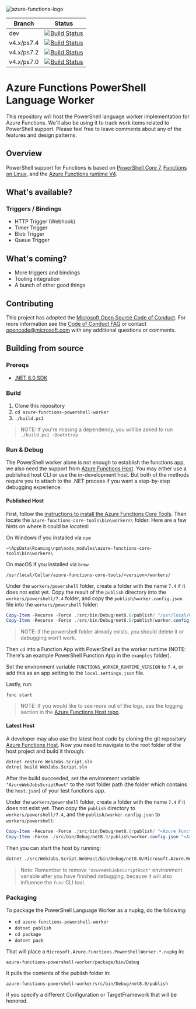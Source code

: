 ![azure-functions-logo][]

|Branch|Status|
|---|---|
|dev|[![Build Status](https://dev.azure.com/azfunc/Azure%20Functions/_apis/build/status/Azure.azure-functions-powershell-worker?branchName=dev)](https://dev.azure.com/azfunc/Azure%20Functions/_build/latest?definitionId=21&branchName=dev)|
|v4.x/ps7.4|[![Build Status](https://dev.azure.com/azfunc/Azure%20Functions/_apis/build/status/Azure.azure-functions-powershell-worker?branchName=v4.x%2Fps7.4)](https://dev.azure.com/azfunc/Azure%20Functions/_build/latest?definitionId=21&branchName=v4.x%2Fps7.4)|
|v4.x/ps7.2|[![Build Status](https://dev.azure.com/azfunc/Azure%20Functions/_apis/build/status/Azure.azure-functions-powershell-worker?branchName=v4.x%2Fps7.2)](https://dev.azure.com/azfunc/Azure%20Functions/_build/latest?definitionId=21&branchName=v4.x%2Fps7.2)|
|v4.x/ps7.0|[![Build Status](https://dev.azure.com/azfunc/Azure%20Functions/_apis/build/status/Azure.azure-functions-powershell-worker?branchName=v4.x%2Fps7.0)](https://dev.azure.com/azfunc/Azure%20Functions/_build/latest?definitionId=21&branchName=v4.x%2Fps7.0)|

[azure-functions-logo]: https://raw.githubusercontent.com/Azure/azure-functions-cli/master/src/Azure.Functions.Cli/npm/assets/azure-functions-logo-color-raster.png

# Azure Functions PowerShell Language Worker

This repository will host the PowerShell language worker implementation for Azure Functions.
We'll also be using it to track work items related to PowerShell support.
Please feel free to leave comments about any of the features and design patterns.

## Overview

PowerShell support for Functions is based on [PowerShell Core 7](https://github.com/powershell/powershell),
[Functions on Linux](https://blogs.msdn.microsoft.com/appserviceteam/2017/11/15/functions-on-linux-preview/),
and the [Azure Functions runtime V4](https://docs.microsoft.com/en-us/azure/azure-functions/functions-versions).

## What's available?

### Triggers / Bindings

* HTTP Trigger (Webhook)
* Timer Trigger
* Blob Trigger
* Queue Trigger

## What's coming?

* More triggers and bindings
* Tooling integration
* A bunch of other good things

## Contributing

This project has adopted the [Microsoft Open Source Code of Conduct](https://opensource.microsoft.com/codeofconduct/).
For more information see the [Code of Conduct FAQ](https://opensource.microsoft.com/codeofconduct/faq/)
or contact [opencode@microsoft.com](mailto:opencode@microsoft.com)
with any additional questions or comments.

## Building from source

### Prereqs

* [.NET 8.0 SDK](https://www.microsoft.com/net/download/visual-studio-sdks)

### Build

1. Clone this repository
2. `cd azure-functions-powershell-worker`
3. `./build.ps1`

> NOTE: If you're missing a dependency,
you will be asked to run `./build.ps1 -Bootstrap`

### Run & Debug

The PowerShell worker alone is not enough to establish the functions app, we also need the support from
[Azure Functions Host](https://github.com/Azure/azure-functions-host).
You may either use a published host CLI or use the in-development host.
But both of the methods require you to attach to the .NET process if you want a step-by-step debugging experience.

#### Published Host

First, follow the [instructions to install the Azure Functions Core Tools](https://github.com/Azure/azure-functions-core-tools#installing).
Then locate the `azure-functions-core-tools\bin\workers\` folder.
Here are a few hints on where it could be located:

On Windows if you installed via `npm`
```
~\AppData\Roaming\npm\node_modules\azure-functions-core-tools\bin\workers\
```
On macOS if you installed via `brew`
```
/usr/local/Cellar/azure-functions-core-tools/<version>/workers/
```

Under the `workers/powershell` folder, create a folder with the name `7.4` if it does not exist yet. Copy the result of the `publish` directory into the `workers/powershell/7.4` folder, and copy the `publish/worker.config.json` file into the `workers/powershell` folder:
```powershell
Copy-Item -Recurse -Force ./src/bin/Debug/net8.0/publish/ "/usr/local/Cellar/azure-functions-core-tools/$(func --version)/workers/powershell/7.4"
Copy-Item -Recurse -Force ./src/bin/Debug/net8.0/publish/worker.config.json "/usr/local/Cellar/azure-functions-core-tools/$(func --version)/workers/powershell"
```

> NOTE: if the powershell folder already exists, you should delete it or debugging won't work.

Then `cd` into a Function App with PowerShell as the worker runtime 
(NOTE: There's an example PowerShell Function App in the `examples` folder).

Set the environment variable `FUNCTIONS_WORKER_RUNTIME_VERSION` to `7.4`, or add this as an app setting to the `local.settings.json` file.

Lastly, run:

```
func start
```

> NOTE: If you would like to see more out of the logs, see the logging section in the
[Azure Functions Host repo](https://github.com/Azure/azure-functions-host/wiki/Authoring-&-Testing-Language-Extensions#logs).

#### Latest Host

A developer may also use the latest host code by cloning the git repository [Azure Functions Host](https://github.com/Azure/azure-functions-host).
Now you need to navigate to the root folder of the host project and build it through:

```sh
dotnet restore WebJobs.Script.sln
dotnet build WebJobs.Script.sln
```

After the build succeeded,
set the environment variable `"AzureWebJobsScriptRoot"`
to the root folder path (the folder which contains the `host.json`)
of your test functions app.

Under the `workers/powershell` folder, create a folder with the name `7.4` if it does not exist yet. Then copy the `publish` directory to `workers/powershell/7.4`, and the `publish/worker.config.json` to `workers/powershell`:
```powershell
Copy-Item -Recurse -Force ./src/bin/Debug/net8.0/publish/ "<Azure Functions Host Root>/src/WebJobs.Script.WebHost/bin/Debug/net8.0/workers/powershell/7.4"
Copy-Item -Force ./src/bin/Debug/net8.0/publish/worker.config.json "<Azure Functions Host Root>/src/WebJobs.Script.WebHost/bin/Debug/net8.0/workers/powershell"
```

Then you can start the host by running:
```sh
dotnet ./src/WebJobs.Script.WebHost/bin/Debug/net8.0/Microsoft.Azure.WebJobs.Script.WebHost.dll
```

> Note: Remember to remove `"AzureWebJobsScriptRoot"`
environment variable after you have finished debugging,
because it will also influence the `func` CLI tool.

### Packaging

To package the PowerShell Language Worker as a nupkg, do the following:

* `cd azure-functions-powershell-worker`
* `dotnet publish`
* `cd package`
* `dotnet pack`

That will place a `Microsoft.Azure.Functions.PowerShellWorker.*.nupkg` in:

`azure-functions-powershell-worker/package/bin/Debug`

It pulls the contents of the publish folder in:

`azure-functions-powershell-worker/src/bin/Debug/net8.0/publish`

if you specify a different Configuration or TargetFramework that will be honored.
